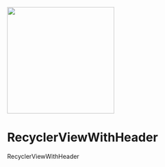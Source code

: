 

<img src="https://raw.githubusercontent.com/jangyoun/RecyclerViewWithHeader/master/preivew.gif" width="250">


# RecyclerViewWithHeader
RecyclerViewWithHeader
